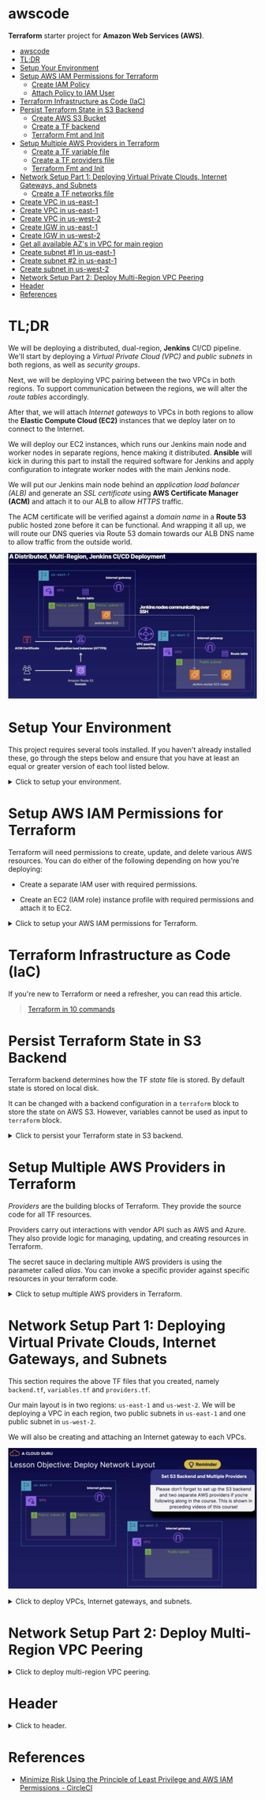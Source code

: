 # awscode

**Terraform** starter project for **Amazon Web Services (AWS)**.

<!-- TOC -->

- [awscode](#awscode)
- [TL;DR](#tldr)
- [Setup Your Environment](#setup-your-environment)
- [Setup AWS IAM Permissions for Terraform](#setup-aws-iam-permissions-for-terraform)
  - [Create IAM Policy](#create-iam-policy)
  - [Attach Policy to IAM User](#attach-policy-to-iam-user)
- [Terraform Infrastructure as Code (IaC)](#terraform-infrastructure-as-code-iac)
- [Persist Terraform State in S3 Backend](#persist-terraform-state-in-s3-backend)
  - [Create AWS S3 Bucket](#create-aws-s3-bucket)
  - [Create a TF backend](#create-a-tf-backend)
  - [Terraform Fmt and Init](#terraform-fmt-and-init)
- [Setup Multiple AWS Providers in Terraform](#setup-multiple-aws-providers-in-terraform)
  - [Create a TF variable file](#create-a-tf-variable-file)
  - [Create a TF providers file](#create-a-tf-providers-file)
  - [Terraform Fmt and Init](#terraform-fmt-and-init)
- [Network Setup Part 1: Deploying Virtual Private Clouds, Internet Gateways, and Subnets](#network-setup-part-1-deploying-virtual-private-clouds-internet-gateways-and-subnets)
  - [Create a TF networks file](#create-a-tf-networks-file)
- [Create VPC in us-east-1](#create-vpc-in-us-east-1)
- [Create VPC in us-east-1](#create-vpc-in-us-east-1)
- [Create VPC in us-west-2](#create-vpc-in-us-west-2)
- [Create IGW in us-east-1](#create-igw-in-us-east-1)
- [Create IGW in us-west-2](#create-igw-in-us-west-2)
- [Get all available AZ's in VPC for main region](#get-all-available-azs-in-vpc-for-main-region)
- [Create subnet #1 in us-east-1](#create-subnet-1-in-us-east-1)
- [Create subnet #2 in us-east-1](#create-subnet-2-in-us-east-1)
- [Create subnet in us-west-2](#create-subnet-in-us-west-2)
- [Network Setup Part 2: Deploy Multi-Region VPC Peering](#network-setup-part-2-deploy-multi-region-vpc-peering)
- [Header](#header)
- [References](#references)

<!-- /TOC -->

# TL;DR

We will be deploying a distributed, dual-region, **Jenkins** CI/CD pipeline. We'll start by deploying a *Virtual Private Cloud (VPC)* and _public subnets_ in both regions, as well as _security groups_.

Next, we will be deploying VPC pairing between the two VPCs in both regions. To support communication between the regions, we will alter the _route tables_ accordingly.

After that, we will attach _Internet gateways_ to VPCs in both regions to allow the **Elastic Compute Cloud (EC2)** instances that we deploy later on to connect to the Internet.

We will deploy our EC2 instances, which runs our Jenkins main node and worker nodes in separate regions, hence making it distributed. **Ansible** will kick in during this part to install the required software for Jenkins and apply configuration to integrate worker nodes with the main Jenkins node.

We will put our Jenkins main node behind an _application load balancer (ALB)_ and generate an _SSL certificate_ using **AWS Certificate Manager (ACM)** and attach it to our ALB to allow _HTTPS_ traffic.

The ACM certificate will be verified against a _domain name_ in a **Route 53** public hosted zone before it can be functional. And wrapping it all up, we will route our DNS queries via Route 53 domain towards our ALB DNS name to allow traffic from the outside world.

![Overview](img/overview.png)

# Setup Your Environment

This project requires several tools installed. If you haven't already installed these, go through the steps below and ensure that you have at least an equal or greater version of each tool listed below.

<details>
  <summary>Click to setup your environment.</summary>

* Install **Terraform** 0.12.29+

> [Installing Terraform](https://learn.hashicorp.com/tutorials/terraform/install-cli)

* Install **Python3 ** and **Pip3 Package Manager**

> [Python 3 Installation & Setup Guide](https://realpython.com/installing-python)

* Installing **AWS CLI** 1.18.103+

```sh
pip3 install awscli --user
```

* Installing **Ansible** 2.9.11+

```sh
pip3 install ansible --user
```

* Download `ansible.cfg` from this repository root folder into your project folder. 

This file configures the Ansible behavior, and to ease SSH access to systems. By default, Ansible will pick up any configuration file in the same folder as where the command is ran.

* Create an IAM user in your AWS account.

> [Creating an IAM user in your AWS account](https://docs.aws.amazon.com/IAM/latest/UserGuide/id_users_create.html)

* Create an IAM group in your AWS account.

AWS IAM has a concept of Groups which is a collection of IAM users and enables you to set permissions for multiple users. These Groups ease the management of users & their permissions.

From the IAM Console:

1. Click Groups > Create New Group button.
2. Specify a New Group Name. Use a meaningful descriptive name. I’ll be using `awscode-group`.
3. Add users to the group > Click on the IAM user that you created above.
4. Attach permission policies > Click on the following policy names:
  * AmazonEC2FullAccess
5. Click Create Group button.

You should now see your newly created group in the list. We will be looking at AWS IAM Permissions more thoroughly in the next section.

* Get your AWS account credentials.

> [Get Access Key ID and Secret Access Key of AWS account](https://supsystic.com/documentation/id-secret-access-key-amazon-s3)

Finally we will configure our AWS CLI with our AWS account credentials.

* Configure AWS CLI

```sh
aws configure
```

```sh
AWS Access Key ID [None]: <aws_access_key_id>
AWS Secret Access Key [None]: <aws_secret_access_key>
Default region name [None]: us-east-2
Default output format [None]: json
```

* Test AWS CLI

```sh
aws ec2 describe-instances
```

</details>

# Setup AWS IAM Permissions for Terraform

Terraform will need permissions to create, update, and delete various AWS resources. You can do either of the following depending on how you're deploying:

* Create a separate IAM user with required permissions.

* Create an EC2 (IAM role) instance profile with required permissions and attach it to EC2.

<details>
  <summary>Click to setup your AWS IAM permissions for Terraform.</summary>

## Create IAM Policy

IAM Policies are stored in AWS as JSON documents. AWS basically has two categories of policies: _managed policies_ and _inline policies_.

* _Managed policies_ are standalone identity-based policies that are created and managed by AWS.

* _Inline policies_ are policies that you create and manage, and that are embedded directly into a single user, group, or role.

We have provided two _inline policies_ to manage IAM permissions for Terraform. One has a _strict_ granular permissions policy with the least sufficient privileges, while the other has a _relax_ permissions policy with more than sufficient privileges.

<details>
  <summary>Click here to see the inline_policy_strict.json file</summary>

```json
{
  "Version": "2012-10-17",
  "Statement": [
    {
      "Sid": "CustomPolicyForACGAWSTFCourse",
      "Action": [
        "ec2:Describe*",
        "ec2:Get*",
        "ec2:AcceptVpcPeeringConnection",
        "ec2:AttachInternetGateway",
        "ec2:AssociateRouteTable",
        "ec2:AuthorizeSecurityGroupEgress",
        "ec2:AuthorizeSecurityGroupIngress",
        "ec2:CreateInternetGateway",
        "ec2:CreateNetworkAcl",
        "ec2:CreateNetworkAclEntry",
        "ec2:CreateRoute",
        "ec2:CreateRouteTable",
        "ec2:CreateSecurityGroup",
        "ec2:CreateSubnet",
        "ec2:CreateTags",
        "ec2:CreateVpc",
        "ec2:CreateVpcPeeringConnection",
        "ec2:DeleteNetworkAcl",
        "ec2:DeleteNetworkAclEntry",
        "ec2:DeleteRoute",
        "ec2:DeleteRouteTable",
        "ec2:DeleteSecurityGroup",
        "ec2:DeleteSubnet",
        "ec2:DeleteTags",
        "ec2:DeleteVpc",
        "ec2:DeleteVpcPeeringConnection",
        "ec2:DetachInternetGateway",
        "ec2:DisassociateRouteTable",
        "ec2:DisassociateSubnetCidrBlock",
        "ec2:CreateKeyPair",
        "ec2:DeleteKeyPair",
        "ec2:DeleteInternetGateway",
        "ec2:ImportKeyPair",
        "ec2:ModifySubnetAttribute",
        "ec2:ModifyVpcAttribute",
        "ec2:ModifyVpcPeeringConnectionOptions",
        "ec2:RejectVpcPeeringConnection",
        "ec2:ReplaceNetworkAclAssociation",
        "ec2:ReplaceNetworkAclEntry",
        "ec2:ReplaceRoute",
        "ec2:ReplaceRouteTableAssociation",
        "ec2:RevokeSecurityGroupEgress",
        "ec2:RevokeSecurityGroupIngress",
        "ec2:RunInstances",
        "ec2:TerminateInstances",
        "ec2:UpdateSecurityGroupRuleDescriptionsEgress",
        "ec2:UpdateSecurityGroupRuleDescriptionsIngress",
        "acm:*",
        "elasticloadbalancing:AddListenerCertificates",
        "elasticloadbalancing:AddTags",
        "elasticloadbalancing:CreateListener",
        "elasticloadbalancing:CreateLoadBalancer",
        "elasticloadbalancing:CreateRule",
        "elasticloadbalancing:CreateTargetGroup",
        "elasticloadbalancing:DeleteListener",
        "elasticloadbalancing:DeleteLoadBalancer",
        "elasticloadbalancing:DeleteRule",
        "elasticloadbalancing:DeleteTargetGroup",
        "elasticloadbalancing:DeregisterTargets",
        "elasticloadbalancing:DescribeListenerCertificates",
        "elasticloadbalancing:DescribeListeners",
        "elasticloadbalancing:DescribeLoadBalancerAttributes",
        "elasticloadbalancing:DescribeLoadBalancers",
        "elasticloadbalancing:DescribeRules",
        "elasticloadbalancing:DescribeSSLPolicies",
        "elasticloadbalancing:DescribeTags",
        "elasticloadbalancing:DescribeTargetGroupAttributes",
        "elasticloadbalancing:DescribeTargetGroups",
        "elasticloadbalancing:DescribeTargetHealth",
        "elasticloadbalancing:ModifyListener",
        "elasticloadbalancing:ModifyLoadBalancerAttributes",
        "elasticloadbalancing:ModifyRule",
        "elasticloadbalancing:ModifyTargetGroup",
        "elasticloadbalancing:ModifyTargetGroupAttributes",
        "elasticloadbalancing:RegisterTargets",
        "elasticloadbalancing:RemoveListenerCertificates",
        "elasticloadbalancing:RemoveTags",
        "elasticloadbalancing:SetSecurityGroups",
        "elasticloadbalancing:SetSubnets",
        "route53:Get*",
        "route53:List*",
        "route53:ChangeResourceRecordSets",
        "ssm:Describe*",
        "ssm:GetParameter",
        "ssm:GetParameters",
        "ssm:GetParametersByPath",
        "s3:CreateBucket",
        "s3:DeleteBucket",
        "s3:DeleteObject",
        "s3:GetBucketLocation",
        "s3:GetObject",
        "s3:HeadBucket",
        "s3:ListBucket",
        "s3:PutObject"
      ],
      "Effect": "Allow",
      "Resource": "*"
    }
  ]
}
```

</details>


<details>
  <summary>Click here to see the inline_policy_relax.json file</summary>

```json
{
	"Version": "2012-10-17",
	"Statement": [{
		"Sid": "CustomLaxPolicyForACGAWSTFCourse",
		"Action": [
			"ec2:*",
			"acm:*",
			"elasticloadbalancing:*",
			"ssm:Describe*",
			"ssm:Get*",
			"s3:*"
		],
		"Effect": "Allow",
		"Resource": "*"
	}]
}
```

</details>

From the IAM Console:

1. Click Policies > Create Policy button.
2. Click on JSON tab > Paste the JSON content from the `inline_policy_strict.json` file above.
3. Click next > Review Policy
4. Specify a Review Policy Name. I’ll be using `awscode-tf-strict`.
5. Specify a Description. I'll be using `awscode project strict inline policy for Terraform`.
6. Click Create policy button.

Repeat the above steps for the `inline_policy_relax.json` file.

## Attach Policy to IAM User

From the IAM Console:

1. Click Users > Click on the user name.
2. Click on Permissions tab > Click on Add permissions button.
3. Select Attach existing policies directly > In the Search box, type `awscode-tf-`.
4. Click on your custom inline policy. I’ll be using `awscode-tf-strict`.
5. You can remove any existing policies that were previously attached.

</details>

# Terraform Infrastructure as Code (IaC)

If you're new to Terraform or need a refresher, you can read this article.

> [Terraform in 10 commands](https://blog.teemo.co/terraform-in-10-commands-e737dfd8bf31)

# Persist Terraform State in S3 Backend

Terraform backend determines how the TF _state_ file is stored. By default state is stored on local disk.

It can be changed with a backend configuration in a `terraform` block to store the state on AWS S3. However, variables cannot be used as input to `terraform` block.

<details>
  <summary>Click to persist your Terraform state in S3 backend.</summary>

## Create AWS S3 Bucket

Type the following AWS command to create a `<bucket>`. The name used for `<bucket>` has to be a unique name within the S3 global namespace.

Bucket names must be between 3 and 63 characters long, and consist only of lowercase letters, numbers, dots (.), and hyphens (-).

```sh
aws s3api create-bucket --bucket <bucket> --region us-east-2 --create-bucket-configuration LocationConstraint=us-east-2
```

_Note: Regions outside of us-east-1 require the appropriate LocationConstraint to be specified in order to create the bucket in the desired region. Read the [create-bucket | AWS documentation](https://docs.aws.amazon.com/cli/latest/reference/s3api/create-bucket.html)._

If successful, you should see a similar output below:

```sh
{
  "Location": "http://<bucket>.s3.amazonaws.com"
}
```

## Create a TF backend

After creating an S3 bucket, we set an S3 backend for persisting TF state file remotely. Ensure that AWS user being used by TF has read/write permissions.

Create a file `backend.tf`.

```tf
provider "aws" {
  region = "us-east-2"
}

terraform {
  required_version = ">=0.12.0"
  backend "s3" {
    region = "us-east-2"
    key    = "terraform.tfstate"
    bucket = "<bucket>"
  }
}
```

## Terraform Fmt and Init

Format the `backend.tf` file and then initialize the backend with TF.

```sh
terraform fmt
terraform init
```

Now that you've successfully initialized the TF backend, whenever you run `tf apply`, it will upload the TF state file to the S3 bucket.

</details>

# Setup Multiple AWS Providers in Terraform

_Providers_ are the building blocks of Terraform. They provide the source code for all TF resources.

Providers carry out interactions with vendor API such as AWS and Azure. They also provide logic for managing, updating, and creating resources in Terraform.

The secret sauce in declaring multiple AWS providers is using the parameter called _alias_. You can invoke a specific provider against specific resources in your terraform code.

<details>
  <summary>Click to setup multiple AWS providers in Terraform.</summary>

## Create a TF variable file

The first thing is to create variables, which we will then plugin to our providers. Create a file `variables.tf`.

```tf
variable "profile" {
  type = string
  default = "default"
}
variable "region-main" {
  type = string
  default = "us-east-1"
}
variable "region-worker" {
  type = string
  default = "us-west-2"
}
```

## Create a TF providers file

Next, create a file `providers.tf`.

```tf
provider "aws" {
  profile = var.profile
  region = var.region-main
  alias = "region-main"
}
provider "aws" {
  profile = var.profile
  region = var.region-worker
  alias = "region-worker"
}
```

## Terraform Fmt and Init

Format the `backend.tf` file and then initialize the backend with TF.

```sh
terraform fmt
terraform init
```

Now that you've successfully initialized the TF backend, whenever you run `tf apply`, it will upload the TF state file to the S3 bucket.

</details>

# Network Setup Part 1: Deploying Virtual Private Clouds, Internet Gateways, and Subnets

This section requires the above TF files that you created, namely `backend.tf`, `variables.tf` and `providers.tf`.

Our main layout is in two regions: `us-east-1` and `us-west-2`. We will be deploying a VPC in each region, two public subnets in `us-east-1` and one public subnet in `us-west-2`.

We will also be creating and attaching an Internet gateway to each VPCs.

![Overview](img/network1.png)

<details>
  <summary>Click to deploy VPCs, Internet gateways, and subnets.</summary>


## Create a TF networks file

Create a file `networks.tf`. We pass our alias `aws.region-main` to the parameter `provider` to tag the first VPC to `us-east-1`.

```tf
# Create VPC in us-east-1
resource "aws_vpc" "vpc_main" {
  provider              = aws.region-main
  cidr_block            = "10.0.0.0/16"
  enable_dns_support    = true
  enable_dns_hostnames  = true
  tags = {
    Name = "main-vpc-jenkins"
  }
}

# Create VPC in us-west-2
resource "aws_vpc" "vpc_worker" {
  provider              = aws.region-worker
  cidr_block            = "192.168.0.0/16"
  enable_dns_support    = true
  enable_dns_hostnames  = true
  tags = {
    Name = "worker-vpc-jenkins"
  }
}

# Create IGW in us-east-1
resource "aws_internet_gateway" "igw-main" {
  provider              = aws.region-main
  vpc_id                = aws_vpc.vpc_main.id
}

# Create IGW in us-west-2
resource "aws_internet_gateway" "igw-worker" {
  provider              = aws.region-worker
  vpc_id                = aws_vpc.vpc_worker.id
}

# Get all available AZ's in VPC for main region
data "aws_availability_zones" "azs_main" {
  provider              = aws.region-main
  state                 = "available"
}
# Create subnet #1 in us-east-1
resource "aws_subnet" "subnet_1_main" {
  provider              = aws.region-main
  availability_zone     = element(data.aws_availability_zones.azs_main.names, 0)
  vpc_id                = aws_vpc.vpc_main.id
  cidr_block            = "10.0.1.0/24"
}
# Create subnet #2 in us-east-1
resource "aws_subnet" "subnet_2_main" {
  provider              = aws.region-main
  availability_zone     = element(data.aws_availability_zones.azs_main.names, 1)
  vpc_id                = aws_vpc.vpc_main.id
  cidr_block            = "10.0.2.0/24"
}

# Create subnet in us-west-2
resource "aws_subnet" "subnet_1_oregon" {
  provider              = aws.region-worker
  vpc_id                = aws_vpc.vpc_worker.id
  cidr_block            = "192.168.1.0/24"
}
```

Ensure that the CIDR block of a subnet is within the range of its parent VPC's CIDR block.

</details>

# Network Setup Part 2: Deploy Multi-Region VPC Peering

<details>
  <summary>Click to deploy multi-region VPC peering.</summary>

</details>

# Header

<details>
  <summary>Click to header.</summary>

</details>

# References

* [Minimize Risk Using the Principle of Least Privilege and AWS IAM Permissions - CircleCI](https://circleci.com/blog/minimize-risk-using-the-principle-of-least-privilege-and-aws-iam-permissions)
